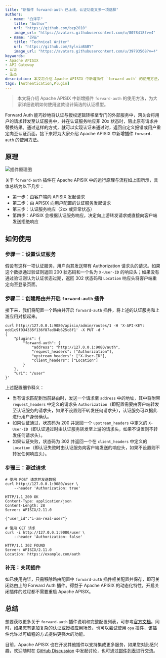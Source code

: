 ```yaml
---
title: "新插件 forward-auth 已上线，认证功能又多一项选择"
authors:
  - name: "白泽平"
    title: "Author"
    url: "https://github.com/bzp2010"
    image_url: "https://avatars.githubusercontent.com/u/8078418?v=4"
  - name: "苏钰"
    title: "Technical Writer"
    url: "https://github.com/SylviaBABY"
    image_url: "https://avatars.githubusercontent.com/u/39793568?v=4"
keywords: 
- Apache APISIX
- API Gateway
- 认证
- 生态
description: 本文将介绍 Apache APISIX 中新增插件 `forward-auth` 的使用方法，为大家详细说明如何使用这款设计简洁的认证模型。
tags: [Authentication,Plugin]
---
```


> 本文将介绍 Apache APISIX 中新增插件 `forward-auth` 的使用方法，为大家详细说明如何使用这款设计简洁的认证模型。

<!--truncate-->

Forward Auth 能巧妙地将认证与授权逻辑转移至专门的外部服务中，网关会将用户的请求转发至认证服务中，并在认证服务响应非 20x 状态时，阻止原有请求并替换结果。通过这样的方式，就可以实现认证未通过时，返回自定义报错或用户重定向至认证页面。接下来将为大家介绍 Apache APISIX 中新增插件 `forward-auth` 的使用方法。

## 原理

![插件原理图](https://static.apiseven.com/202108/1643096414141-ccbc33c0-7899-445a-a2f8-b6d5341c44df.jpg)

关于 `forward-auth` 插件在 Apache APISIX 中的运行原理与流程如上图所示，具体总结为以下几步：

- 第一步：由客户端向 APISIX 发起请求
- 第二步：由 APISIX 向用户配置的认证服务发起请求
- 第三步：认证服务响应（2xx 或异常状态）
- 第四步：APISIX 会根据认证服务响应，决定向上游转发请求或直接向客户端发送拒绝响应

## 如何使用

### 步骤一：设置认证服务

假设有这样一项认证服务，用户向其发送带有 Authorization 请求头的请求。如果这个数据通过验证则返回 200 状态码和一个名为 `X-User-ID` 的响应头；如果没有通过验证则认为认证状态过期，返回 302 状态码和 `Location` 响应头将客户端重定向至登录页面。

### 步骤二：创建路由并开启 `forward-auth` 插件

接下来，我们将配置一个路由并开启 `forward-auth` 插件，将上述的认证服务和上游应用对接起来。

```shell
curl http://127.0.0.1:9080/apisix/admin/routes/1 -H 'X-API-KEY: edd1c9f034335f136f87ad84b625c8f1' -X PUT -d '
{
    "plugins": {
        "forward-auth": {
            "address": "http://127.0.0.1:9080/auth",
            "request_headers": ["Authorization"],
            "upstream_headers": ["X-User-ID"],
            "client_headers": ["Location"]
        }
    },
    "uri": "/user"
}'
```

上述配置细节释义：

- 当有请求匹配到当前路由时，发送一个请求至 `address` 中的地址，其中将附带`request_headers` 中定义的请求头 `Authorization`（即配置需要由客户端转发至认证服务的请求头，如果不设置则不转发任何请求头），认证服务可以据此进行用户身份确认。
- 如果认证通过，状态码为 200 并返回一个 `upstream_headers` 中定义的 `X-User-ID`（即认证通过时由认证服务转发至上游的请求头，如果不设置则不转发任何请求头）。
- 如果认证失败，状态码为 302 并返回一个在 `client_headers` 中定义的 `Location`（即认证失败时由认证服务向客户端发送的响应头，如果不设置则不转发任何响应头）。

### 步骤三：测试请求

```shell
# 使用 POST 请求并发送数据
curl http://127.0.0.1:9080/user \
    --header 'Authorization: true'

HTTP/1.1 200 OK
Content-Type: application/json
Content-Length: 28
Server: APISIX/2.11.0

{"user_id":"i-am-real-user"}

# 使用 GET 请求
curl -i http://127.0.0.1:9080/user \
    --header 'Authorization: false'

HTTP/1.1 302 FOUND
Server: APISIX/2.11.0
Location: https://example.com/auth
```

### 补充：关闭插件

如已使用完毕，只需移除路由配置中 `forward-auth` 插件相关配置并保存，即可关闭路由上的 Forward Auth 插件。得益于 Apache APISIX 的动态化特性，开启关闭插件的过程都不需要重启 Apache APISIX。

## 总结

想要获取更多关于 `forward-auth` 插件说明和完整配置列表，可参考[官方文档](https://apisix.apache.org/docs/apisix/next/plugins/forward-auth)。同时，如果您有更加复杂的认证或授权应用场景，也可以尝试使用 `opa` 插件，该插件允许以可编程的方式提供更强大的功能。

目前，Apache APISIX 也在开发其他插件以支持集成更多服务，如果您对此感兴趣，欢迎随时在 [GitHub Discussion](https://github.com/apache/apisix/discussions) 中发起讨论，也可通过[邮件列表](https://apisix.apache.org/zh/docs/general/join)进行交流。
